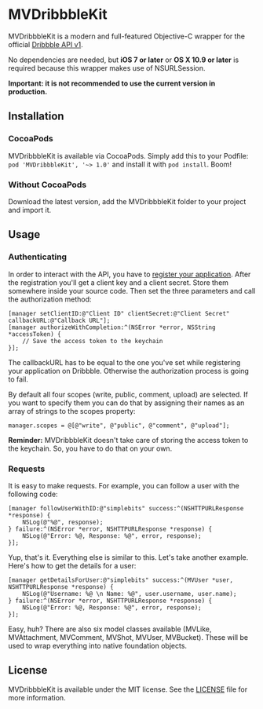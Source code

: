 # MVDribbbleKit
MVDribbbleKit is a modern and full-featured Objective-C wrapper for the official [Dribbble API v1](https://dribbble.com/api).

No dependencies are needed, but **iOS 7 or later** or **OS X 10.9 or later** is required because this wrapper makes use of NSURLSession.

**Important: it is not recommended to use the current version in production.**

## Installation
### CocoaPods
MVDribbbleKit is available via CocoaPods. Simply add this to your Podfile: `pod 'MVDribbbleKit', '~> 1.0'` and install it with `pod install`. Boom!

### Without CocoaPods
Download the latest version, add the MVDribbbleKit folder to your project and import it.

## Usage
### Authenticating
In order to interact with the API, you have to [register your application](https://dribbble.com/account/applications/). After the registration you'll get a client key and a client secret. Store them somewhere inside your source code. Then set the three parameters and call the authorization method:

``` objc
[manager setClientID:@"Client ID" clientSecret:@"Client Secret" callbackURL:@"Callback URL"];
[manager authorizeWithCompletion:^(NSError *error, NSString *accessToken) {
	// Save the access token to the keychain
}];
```

The callbackURL has to be equal to the one you've set while registering your application on Dribbble. Otherwise the authorization process is going to fail.

By default all four scopes (write, public, comment, upload) are selected. If you want to specify them you can do that by assigning their names as an array of strings to the scopes property:

``` objc
manager.scopes = @[@"write", @"public", @"comment", @"upload"];
```

**Reminder:** MVDribbbleKit doesn't take care of storing the access token to the keychain. So, you have to do that on your own.

### Requests
It is easy to make requests. For example, you can follow a user with the following code:

``` objc
[manager followUserWithID:@"simplebits" success:^(NSHTTPURLResponse *response) {
	NSLog(@"%@", response);
} failure:^(NSError *error, NSHTTPURLResponse *response) {
	NSLog(@"Error: %@, Response: %@", error, response);
}];
```

Yup, that's it. Everything else is similar to this. Let's take another example. Here's how to get the details for a user:

``` objc
[manager getDetailsForUser:@"simplebits" success:^(MVUser *user, NSHTTPURLResponse *response) {
	NSLog(@"Username: %@ \n Name: %@", user.username, user.name);
} failure:^(NSError *error, NSHTTPURLResponse *response) {
	NSLog(@"Error: %@, Response: %@", error, response);
}];
```

Easy, huh? There are also six model classes available (MVLike, MVAttachment, MVComment, MVShot, MVUser, MVBucket). These will be used to wrap everything into native foundation objects.

## License
MVDribbbleKit is available under the MIT license. See the [LICENSE](https://github.com/marcelvoss/MVDribbbleKit/blob/master/LICENSE.md) file for more information.